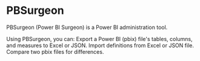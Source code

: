 # PBSurgeon
PBSurgeon (Power BI Surgeon) is a Power BI administration tool.

Using PBSurgeon, you can:
Export a Power BI (pbix) file's tables, columns, and measures to Excel or JSON.
Import definitions from Excel or JSON file.
Compare two pbix files for differences.
